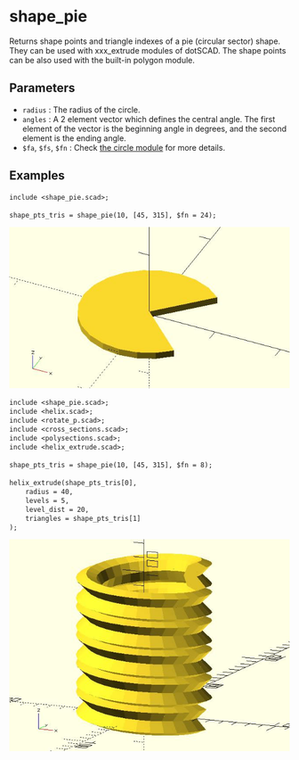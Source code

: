 # shape_pie

Returns shape points and triangle indexes of a pie (circular sector) shape. They can be used with xxx_extrude modules of dotSCAD. The shape points can be also used with the built-in polygon module. 

## Parameters

- `radius` : The radius of the circle.
- `angles` : A 2 element vector which defines the central angle. The first element of the vector is the beginning angle in degrees, and the second element is the ending angle.
- `$fa`, `$fs`, `$fn` : Check [the circle module](https://en.wikibooks.org/wiki/OpenSCAD_User_Manual/Using_the_2D_Subsystem#circle) for more details.

## Examples

	include <shape_pie.scad>;
	
	shape_pts_tris = shape_pie(10, [45, 315], $fn = 24);

![shape_pie](images/lib-shape_pie-1.JPG)

    include <shape_pie.scad>;
    include <helix.scad>;
    include <rotate_p.scad>;
    include <cross_sections.scad>;
    include <polysections.scad>;
    include <helix_extrude.scad>;

    shape_pts_tris = shape_pie(10, [45, 315], $fn = 8);

    helix_extrude(shape_pts_tris[0], 
        radius = 40, 
        levels = 5, 
        level_dist = 20,
        triangles = shape_pts_tris[1]
    );

![shape_pie](images/lib-shape_pie-2.JPG)
